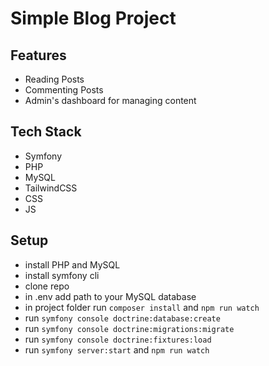 # Simple Blog Project

## Features
* Reading Posts
* Commenting Posts
* Admin's dashboard for managing content

## Tech Stack
* Symfony
* PHP
* MySQL
* TailwindCSS
* CSS
* JS

## Setup
* install PHP and MySQL
* install symfony cli
* clone repo
* in .env add path to your MySQL database
* in project folder run ```composer install``` and ```npm run watch```
* run ```symfony console doctrine:database:create```
* run ```symfony console doctrine:migrations:migrate```
* run ```symfony console doctrine:fixtures:load```
* run ```symfony server:start``` and ```npm run watch```
